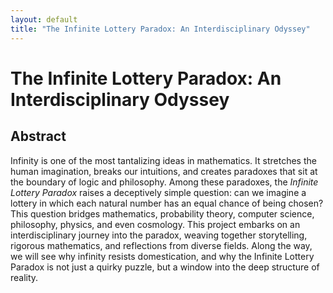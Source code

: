 ```yaml
---
layout: default
title: "The Infinite Lottery Paradox: An Interdisciplinary Odyssey"
---
```

# The Infinite Lottery Paradox: An Interdisciplinary Odyssey

## Abstract
Infinity is one of the most tantalizing ideas in mathematics. It stretches the human imagination, breaks our intuitions, and creates paradoxes that sit at the boundary of logic and philosophy. Among these paradoxes, the *Infinite Lottery Paradox* raises a deceptively simple question: can we imagine a lottery in which each natural number has an equal chance of being chosen? This question bridges mathematics, probability theory, computer science, philosophy, physics, and even cosmology. This project embarks on an interdisciplinary journey into the paradox, weaving together storytelling, rigorous mathematics, and reflections from diverse fields. Along the way, we will see why infinity resists domestication, and why the Infinite Lottery Paradox is not just a quirky puzzle, but a window into the deep structure of reality.
